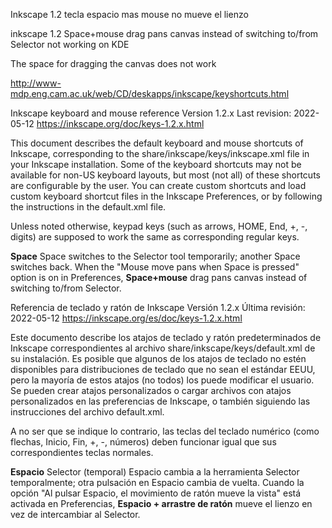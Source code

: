Inkscape 1.2 tecla espacio mas mouse no mueve el lienzo

inkscape 1.2 Space+mouse drag pans canvas instead of switching to/from Selector not working on KDE

The space for dragging the canvas does not work


http://www-mdp.eng.cam.ac.uk/web/CD/deskapps/inkscape/keyshortcuts.html

Inkscape keyboard and mouse reference 
Version 1.2.x
Last revision: 2022-05-12
https://inkscape.org/doc/keys-1.2.x.html

This document describes the default keyboard and mouse shortcuts of Inkscape, corresponding to the share/inkscape/keys/inkscape.xml file in your Inkscape installation. Some of the keyboard shortcuts may not be available for non-US keyboard layouts, but most (not all) of these shortcuts are configurable by the user. You can create custom shortcuts and load custom keyboard shortcut files in the Inkscape Preferences, or by following the instructions in the default.xml file.

Unless noted otherwise, keypad keys (such as arrows, HOME, End, +, -, digits) are supposed to work the same as corresponding regular keys.


**Space** Space switches to the Selector tool temporarily; another Space switches back. When the "Mouse move pans when Space is pressed" option is on in Preferences, **Space+mouse** drag pans canvas instead of switching to/from Selector.


Referencia de teclado y ratón de Inkscape
Versión 1.2.x
Última revisión: 2022-05-12
https://inkscape.org/es/doc/keys-1.2.x.html

Este documento describe los atajos de teclado y ratón predeterminados de Inkscape correspondientes al archivo share/inkscape/keys/default.xml de su instalación. Es posible que algunos de los atajos de teclado no estén disponibles para distribuciones de teclado que no sean el estándar EEUU, pero la mayoría de estos atajos (no todos) los puede modificar el usuario. Se pueden crear atajos personalizados o cargar archivos con atajos personalizados en las preferencias de Inkscape, o también siguiendo las instrucciones del archivo default.xml.

A no ser que se indique lo contrario, las teclas del teclado numérico (como flechas, Inicio, Fin, +, -, números) deben funcionar igual que sus correspondientes teclas normales.

**Espacio** Selector (temporal) Espacio cambia a la herramienta Selector temporalmente; otra pulsación en Espacio cambia de vuelta. Cuando la opción "Al pulsar Espacio, el movimiento de ratón mueve la vista" está activada en Preferencias, **Espacio + arrastre de ratón** mueve el lienzo en vez de intercambiar al Selector.
